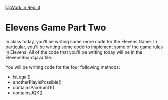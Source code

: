 [![Work in Repl.it](https://classroom.github.com/assets/work-in-replit-14baed9a392b3a25080506f3b7b6d57f295ec2978f6f33ec97e36a161684cbe9.svg)](https://classroom.github.com/online_ide?assignment_repo_id=3884111&assignment_repo_type=AssignmentRepo)
# Elevens Game Part Two

In class today, you'll be writing some more code for the Elevens Game. In particular, you'll be writing some code to implement some of the game rules in Elevens. All of the code that you'll be writing today will be in the ElevensBoard.java file. 

You will be writing code for the four following methods:
* isLegal()
* anotherPlayIsPossible()
* containsPairSum11()
* containsJQK()